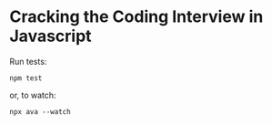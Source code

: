 # Cracking the Coding Interview in Javascript

Run tests:
```
npm test
```
or, to watch:
```
npx ava --watch
```